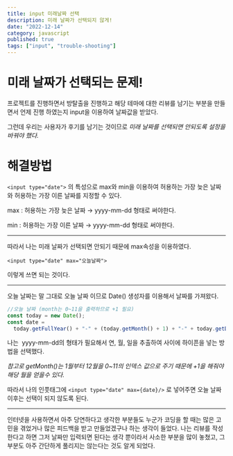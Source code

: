 ```yaml
---
title: input 미래날짜 선택
description: 미래 날짜가 선택되지 않게!
date: "2022-12-14"
category: javascript
published: true
tags: ["input", "trouble-shooting"]
---
```


# 미래 날짜가 선택되는 문제!

프로젝트를 진행하면서 방탈출을 진행하고 해당 테마에 대한 리뷰를 남기는 부분을 만들면서 언제 진행 하였는지 input을 이용하여 날짜값을 받았다.</br>

그런데 우리는 사용자가 후기를 남기는 것이므로 _미래 날짜를 선택되면 안되도록 설정을 바꿔야 했다._

# 해결방법

`<input type="date">` 의 특성으로 max와 min을 이용하여 허용하는 가장 늦은 날짜와 허용하는 가장 이른 날짜를 지정할 수 있다. </br>

max : 허용하는 가장 늦은 날짜 → yyyy-mm-dd 형태로 써야한다.</br>

min : 허용하는 가장 이른 날짜 → yyyy-mm-dd 형태로 써야한다.</br>

---

따라서 나는 미래 날짜가 선택되면 안되기 때문에 max속성을 이용하였다.

`<input type="date" max="오늘날짜">`

이렇게 쓰면 되는 것이다.

---

오늘 날짜는 말 그대로 오늘 날짜 이므로 Date() 생성자를 이용해서 날짜를 가져왔다.

```javascript
//오늘 날짜 (month는 0~11을 출력하므로 +1 필요)
const today = new Date();
const date =
  today.getFullYear() + "-" + (today.getMonth() + 1) + "-" + today.getDate();
```

나는  yyyy-mm-dd의 형태가 필요해서 연, 월, 일을 추출하여 사이에 하이픈을 넣는 방법을 선택했다. </br>

_참고로 getMonth()는 1월부터 12월을 0~11의 인덱스 값으로 주기 때문에 +1을 해줘야 해당 월을 얻을수 있다._ </br>

따라서 나의 인풋태그에 `<input type="date" max={date}/>` 로 넣어주면 오늘 날짜 이후는 선택이 되지 않도록 된다.

---

인터넷을 사용하면서 아주 당연하다고 생각한 부분들도 누군가 코딩을 할 때는 많은 고민을 겪었거나 많은 피드백을 받고 만들었겠구나 하는 생각이 들었다. 나는 리뷰를 작성한다고 하면 그저 날짜만 입력되면 된다는 생각 뿐이라서 사소한 부분을 많이 놓쳤고, 그 부분도 아주 간단하게 풀리지는 않는다는 것도 알게 되었다.
